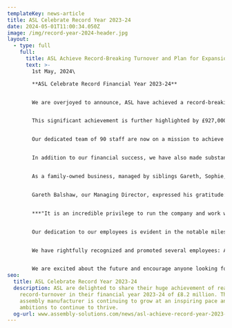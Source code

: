 ```yaml
---
templateKey: news-article
title: ASL Celebrate Record Year 2023-24
date: 2024-05-01T11:00:34.050Z
image: /img/record-year-2024-header.jpg
layout:
  - type: full
    full:
      title: ASL Achieve Record-Breaking Turnover and Plan for Expansion
      text: >-
        1st May, 2024\

        **ASL Celebrate Record Financial Year 2023-24**


        We are overjoyed to announce, ASL have achieved a record-breaking financial year with a remarkable turnover of £8.2 million. 


        This significant achievement is further highlighted by £927,000 of brand-new business secured over the past year, showcasing our strong growth and strategic success.


        Our dedicated team of 90 staff are now on a mission to achieve £10 million turnover by 2026, and we are putting in the plans to accommodate for the expansion. We are currently planning one of biggest renovation projects to date, which is to construct a construct a mezzanine within the factory that will create additional office space to support an extra 20 employees.


        In addition to our financial success, we have also made substantial investments in infrastructure and workforce. Recent expenditures include £100,000 on solar panels and £75,000 on a state-of-the-art stock system with two new stock controllers. These investments reflect our commitment to innovation, sustainability, and operational excellence, aiming to enhance efficiency and build customer trust.


        As a family-owned business, managed by siblings Gareth, Sophie, and Oliver Balshaw, we are thrilled with this year's achievements and optimistic about future growth. 


        Gareth Balshaw, our Managing Director, expressed his gratitude: 


        ***"It is an incredible privilege to run the company and work with such a dedicated team. The commitment and passion from all our staff have been key to our success, leading to record order books and sales figures."***


        Our dedication to our employees is evident in the notable milestones achieved by several team members. Over the past year, Rob Parkinson celebrated his 20-year anniversary, incredibly without a day off sick! Michele Barnes also reached a major milestone, celebrating her 10th year of service. 


        We have rightfully recognized and promoted several employees: Adam Tunnah to Costing Supervisor, Adam Walsh to Junior Engineer, Petronela Bordeianu to Team Leader, Madalina Tecucianu to Purchase Ledger, and Melania Rovetto to Production Supervisor.


        We are excited about the future and encourage anyone looking for a production operator role to apply by emailing: [aubrey.oldham@assembly-solutions.com](<>) and [phil.beales@assembly-solutions.com](<>).
seo:
  title: ASL Celebrate Record Year 2023-24
  description: ASL are delighted to share their huge achievement of reaching a
    record-turnover in their financial year 2023-24 of £8.2 million. The cable
    assembly manufacturer is continuing to grow at an inspiring pace and has big
    ambitions to continue to thrive.
  og-url: www.assembly-solutions.com/news/asl-achieve-record-year-2023-24
---
```

